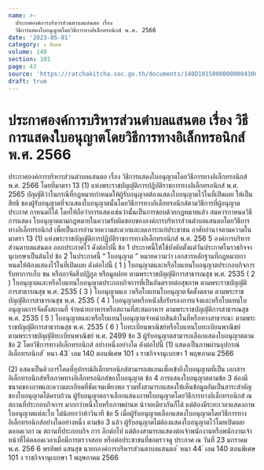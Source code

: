 ```yaml
---
name: >-
  ประกาศองค์การบริหารส่วนตำบลแสนตอ เรื่อง
  วิธีการแสดงใบอนุญาตโดยวิธีการทางอิเล็กทรอนิกส์ พ.ศ. 2566
date: '2023-05-01'
category: ง พิเศษ
volume: 140
section: 101
page: 43
source: 'https://ratchakitcha.soc.go.th/documents/140D101S0000000004300.pdf'
draft: true
---
```


# ประกาศองค์การบริหารส่วนตำบลแสนตอ เรื่อง วิธีการแสดงใบอนุญาตโดยวิธีการทางอิเล็กทรอนิกส์ พ.ศ. 2566

ประกาศองค์การบริหารส่วนตำบลแสนตอ เรื่อง วิธีการแสดงใบอนุญาตโดยวิธีการทางอิเล็กทรอนิกส์ พ.ศ. 2566 โดยที่มาตรา 13 (1) แห่งพระราชบัญญัติการปฏิบัติราชการทางอิเล็กทรอนิกส์ พ.ศ. 2565 บัญญัติว่าในกรณีที่กฎหมายกำหนดให้ผู้รับอนุญาตต้องแสดงใบอนุญาตไว้ในที่เปิดเผย ให้เป็นสิทธิ ของผู้รับอนุญาตที่จะแสดงใบอนุญาตนั้นโดยวิธีการทางอิเล็กทรอนิกส์ตามวิธีการที่ผู้อนุญาตประกาศ กาหนดก็ได้ โดยให้ถือว่าการแสดงเช่นว่านั้นเป็นการชอบด้วยกฎหมายแล้ว สมควรกาหนดวิธีการแสดง ใบอนุญาตตามกฎหมายในความรับผิดชอบขององค์การบริหารส่วนตำบลแสนตอโดยวิธีการ ทางอิเล็กทรอนิกส์ เพื่อเป็นการอำนวยความสะดวกและลดภาระแก่ประชาชน อาศัยอำนาจตามความในมาตรา 13 (1) แห่งพระราชบัญญัติการปฏิบัติราชการทางอิเล็กทรอนิกส์ พ.ศ. 256 5 องค์การบริหารส่วนตาบลแสนตอ ออกประกาศไว้ ดังต่อไปนี้ ข้อ 1 ประกาศนี้ให้ใช้บังคับตั้งแต่วันประกาศในราชกิจจานุเบกษาเป็นต้นไป ข้อ 2 ในประกาศนี้ “ ใบอนุญาต ” หมายความว่า เอกสารหลักฐานที่กฎหมายกาหนดให้ต้องแสดงไว้ในที่เปิดเผย ดังต่อไปนี้ ( 1 ) ใบอนุญาตและหรือใบแทนใบอนุญาตประกอบกิจการรับทาการเก็บ ขน หรือกาจัดสิ่งปฏิกูล หรือมูลฝอย ตามพระราชบัญญัติการสาธารณสุข พ.ศ. 2535 ( 2 ) ใบอนุญาตและหรือใบแทนใบอนุญาตประกอบกิจการที่เป็นอันตรายต่อสุขภาพ ตามพระราชบัญญัติการสาธารณสุข พ.ศ. 2535 ( 3 ) ใบอนุญาตแล ะหรือใบแทนใบอนุญาตจัดตั้งตลาด ตามพระราชบัญญัติการสาธารณสุข พ.ศ. 2535 ( 4 ) ใบอนุญาตหรือหนังสือรับรองการแจ้งและหรือใบแทนใบอนุญาตการจัดตั้งสถานที่ จำหน่ายอาหารหรือสถานที่สะสมอาหาร ตามพระราชบัญญัติการสาธารณสุข พ.ศ. 2535 ( 5 ) ใบอนุญาตและหรือใบแทนใบอนุญาตจำหน่ายสินค้าในที่หรือทางสาธารณะ ตามพระราชบัญญัติการสาธารณสุข พ.ศ. 2535 ( 6 ) ใบทะเบียนพาณิชย์หรือใบแทนใบทะเบียนพาณิชย์ ตามพระราชบัญญัติทะเบียนพาณิชย์ พ.ศ. 2499 ข้อ 3 ผู้รับอนุญาตสามารถเลือกแสดงใบอนุญาตตามข้อ 2 โดยวิธีการทางอิเล็กทรอนิกส์ อย่างหนึ่งอย่างใด ดังต่อไปนี้ (1) แสดงเป็นภาพผ่านอุปกรณ์อิเล็กทรอนิกส์ ้ หนา 43 ่ เลม 140 ตอนพิเศษ 101 ง ราชกิจจานุเบกษา 1 พฤษภาคม 2566

(2) แสดงเป็นคิวอาร์โคดที่อุปกรณ์อิเล็กทรอนิกส์สามารถสแกนเพื่อเข้าถึงใบอนุญาตที่เป็น เอกสารอิเล็กทรอนิกส์หรือภาพทางอิเล็กทรอนิกส์ของใบอนุญาต ข้อ 4 การแสดงใบอนุญาตตามข้อ 3 ต้องมีขนาดของภาพและความละเอียดที่ชัดเจนเพียงพอ รวมทั้งสามารถแสดงให้เห็นข้อมูลอันเป็นสาระสำคัญของใบอนุญาตได้ครบถ้วน ผู้รับอนุญาตอาจเลือกแสดงภาพใบอนุญาตโดยวิธีการทางอิเล็กทรอนิกส์ ณ สถานที่ประกอบกิจการ มากกว่าหนึ่งใบหรือภาพผ่านห น้าจอเดียวกันก็ได้ แต่ต้องมีระยะเวลาแสดงภาพใบอนุญาตแต่ละใบ ไม่น้อยกว่าห้าวินาที ข้อ 5 เมื่อผู้รับอนุญาตเลือกแสดงใบอนุญาตโดยวิธีการทางอิเล็กทรอนิกส์อย่างใดอย่างหนึ่ง ตามข้อ 3 แล้ว ผู้รับอนุญาตไม่ต้องแสดงใบอนุญาตไว้โดยเปิดเผยตลอดเวลา ณ สถานที่ประกอบกิจ การ อีกต่อไป แต่ต้องสามารถแสดงต่อเจ้าพนักงานหรือพนักงานเจ้าหน้าที่ได้ตลอดเวลาเมื่อมีการตรวจสอบ หรือต่อประชาชนที่ขอตรวจดู ประกาศ ณ วันที่ 23 มกราคม พ.ศ. 256 6 พรทิพย์ แสนสุข นายกองค์การบริหารส่วนตาบลแสนตอ ้ หนา 44 ่ เลม 140 ตอนพิเศษ 101 ง ราชกิจจานุเบกษา 1 พฤษภาคม 2566
